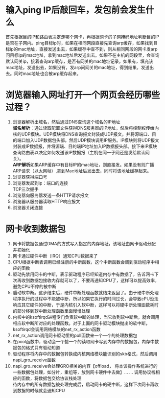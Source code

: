 # 输入ping IP后敲回车，发包前会发生什么  
首先根据目的IP和路由表决定走哪个网卡，再根据网卡的子网掩码地址判断目的IP是否在子网内。ping目标ip时，如果在相同网段直接先查询arp缓存，如果找到目标ip的mac地址，直接发送出去，如果缓存中查不到，则从相同网段的网卡发arp问目标ip的mac地址，拿到mac地址后发送出去。如果不在主机的网段里，会查询默认网关ip，接着查询arp缓存，是否有网关的mac地址记录，如果有，填充该mac地址，发送出去，如果没有，发arp问网关的mac地址，得到结果，发送出去。同时mac地址也会被arp缓存起来。  

#  浏览器输入网址打开一个网页会经历哪些过程？  
1. 浏览器解析出域名，然后通过DNS查询这个域名的IP地址  
**域名解析**：通过读取配置文件获得DNS服务器的IP地址，然后将控制权传给内核的UDP模块。UDP模块将DNS查询报文封装成UDP报文，并将源端口、目的端口加入UDP数据包头部。然后UDP模块调用IP服务。IP模块则将UDP报文封装成IP数据报，并将源端、目的端IP地址加入IP数据报头部。接下来IP模块查询路由表以决定如何发送该IP数据报（主机在同一子网还是发给默认网关）。   
**ARP解析**如果ARP缓存中有目标IP的mac地址，则直接发。如果没有则广播ARP请求（以太网帧）,拿到Mac地址后发出去，同时将该地址缓存起来。  
2. 浏览器获得端口号  
3. 浏览器发起到ip：端口的连接  
TCP三次握手  
4. 浏览器向服务器发送一条HTTP请求报文  
5. 浏览器从服务器读取HTTP响应报文  
6. 浏览器关闭连接  




# 网卡收到数据包  
1. 网卡将数据包通过DMA的方式写入指定的内存地址，该地址由网卡驱动分配并初始化   
2. 网卡通过硬件中断（IRQ）通知CPU数据来了  
3. CPU根据中断表调用已经注册的中断函数，这个中断函数会调到驱动程序中相应的函数   
4. 驱动先禁用网卡的中断，表示驱动程序已经知道内存中有数据了，告诉网卡下次再收到数据包接收内存就可以了，不要再通知CPU了，这样可以提高效率，避免CPU不停的被中断  
5. 启动软中断。这步结束后，硬件中断处理函数就结束返回了。由于硬中断处理程序执行的过程中不能被中断，所以如果它执行的时间过长，会导致cPU没法响应其它硬件的中断，于是内核引入软中断，这样可以将硬中断处理函数耗时的部分移到软中断处理函数里面慢慢处理   
6. 内核中的ksoftirqd进程专门负责软中断的处理，当它收到软中断后，就会调用相应软中断所对应的处理函数。对于上面的网卡驱动模块抛出的软中断，ksoftirqd会调用网络模块的net_rx_action函数   
7. net_rx_action调用网卡驱动里的poll函数来一个一个的处理数据包   
8. 在pool函数中，驱动会一个接一个的读取网卡写到内存中的数据包，内存中数据包的格式只有驱动知道  
9. 驱动程序将内存中的数据包转换成内核网络模块能识别的skb格式，然后调用napi_gro_receive函数  
10. napi_gro_receive会处理GRO相关的内容【offload， 将本该操作系统进行的一些数据包处理，如分片，重组等，放到网卡硬件中去做】...
...
调用协议栈相应的函数，将数据包交给协议栈处理  
待内存中的所有数据包被处理完成后，启动网卡的硬中断，这样下次网卡再收到数据的时候就会通知CPU  

